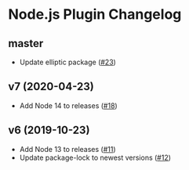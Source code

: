 # Node.js Plugin Changelog

## master
- Update elliptic package ([#23](https://github.com/heroku/heroku-nodejs-plugin/pull/23))

## v7 (2020-04-23)
- Add Node 14 to releases ([#18](https://github.com/heroku/heroku-nodejs-plugin/pull/18))

## v6 (2019-10-23)
- Add Node 13 to releases ([#11](https://github.com/heroku/heroku-nodejs-plugin/pull/11))
- Update package-lock to newest versions ([#12](https://github.com/heroku/heroku-nodejs-plugin/pull/12))
